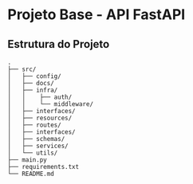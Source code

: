 # Projeto Base - API FastAPI

## Estrutura do Projeto

```
.
├── src/
│   ├── config/
│   ├── docs/
│   ├── infra/
│   │    ├── auth/
│   │    └── middleware/
│   ├── interfaces/
│   ├── resources/
│   ├── routes/
│   ├── interfaces/
│   ├── schemas/
│   ├── services/
│   └── utils/
├── main.py
├── requirements.txt
└── README.md
```